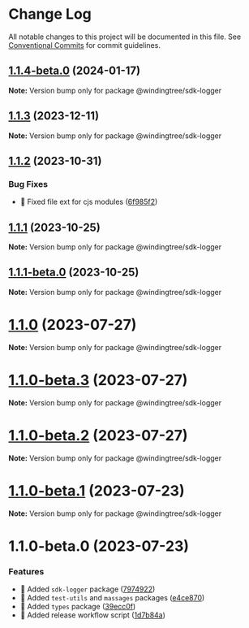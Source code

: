 # Change Log

All notable changes to this project will be documented in this file.
See [Conventional Commits](https://conventionalcommits.org) for commit guidelines.

## [1.1.4-beta.0](https://github.com/windingtree/sdk/compare/@windingtree/sdk-logger@1.1.3...@windingtree/sdk-logger@1.1.4-beta.0) (2024-01-17)

**Note:** Version bump only for package @windingtree/sdk-logger

## [1.1.3](https://github.com/windingtree/sdk/compare/@windingtree/sdk-logger@1.1.2...@windingtree/sdk-logger@1.1.3) (2023-12-11)

**Note:** Version bump only for package @windingtree/sdk-logger

## [1.1.2](https://github.com/windingtree/sdk/compare/@windingtree/sdk-logger@1.1.1...@windingtree/sdk-logger@1.1.2) (2023-10-31)

### Bug Fixes

- 🐛 Fixed file ext for cjs modules ([6f985f2](https://github.com/windingtree/sdk/commit/6f985f2a6b076abdf145176d5036fe89267f2c5a))

## [1.1.1](https://github.com/windingtree/sdk/compare/@windingtree/sdk-logger@1.1.1-beta.0...@windingtree/sdk-logger@1.1.1) (2023-10-25)

**Note:** Version bump only for package @windingtree/sdk-logger

## [1.1.1-beta.0](https://github.com/windingtree/sdk/compare/@windingtree/sdk-logger@1.1.0...@windingtree/sdk-logger@1.1.1-beta.0) (2023-10-25)

**Note:** Version bump only for package @windingtree/sdk-logger

# [1.1.0](https://github.com/windingtree/sdk/compare/@windingtree/sdk-logger@1.1.0-beta.3...@windingtree/sdk-logger@1.1.0) (2023-07-27)

**Note:** Version bump only for package @windingtree/sdk-logger

# [1.1.0-beta.3](https://github.com/windingtree/sdk/compare/@windingtree/sdk-logger@1.1.0-beta.2...@windingtree/sdk-logger@1.1.0-beta.3) (2023-07-27)

**Note:** Version bump only for package @windingtree/sdk-logger

# [1.1.0-beta.2](https://github.com/windingtree/sdk/compare/@windingtree/sdk-logger@1.1.0-beta.1...@windingtree/sdk-logger@1.1.0-beta.2) (2023-07-27)

**Note:** Version bump only for package @windingtree/sdk-logger

# [1.1.0-beta.1](https://github.com/windingtree/sdk/compare/@windingtree/sdk-logger@1.1.0-beta.0...@windingtree/sdk-logger@1.1.0-beta.1) (2023-07-23)

**Note:** Version bump only for package @windingtree/sdk-logger

# 1.1.0-beta.0 (2023-07-23)

### Features

- 🎸 Added `sdk-logger` package ([7974922](https://github.com/windingtree/sdk/commit/7974922f05072fca308aaac42addca7593f8b06f))
- 🎸 Added `test-utils` and `massages` packages ([e4ce870](https://github.com/windingtree/sdk/commit/e4ce8700bc488db01e507db543dbd85ceb89a77e))
- 🎸 Added `types` package ([39ecc0f](https://github.com/windingtree/sdk/commit/39ecc0f8d2cab176bd46f5a203e07682d17e799f))
- 🎸 Added release workflow script ([1d7b84a](https://github.com/windingtree/sdk/commit/1d7b84a3623848c449522c0bb2af2c5f114c8a0a))
